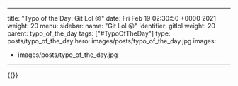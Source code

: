 
---
title: "Typo of the Day: Git Lol 😜"
date: Fri Feb 19 02:30:50 +0000 2021
weight: 20
menu:
  sidebar:
    name: "Git Lol 😜"
    identifier: gitlol
    weight: 20
    parent: typo_of_the_day
tags: ["#TypoOfTheDay"]
type: posts/typo_of_the_day
hero: images/posts/typo_of_the_day.jpg
images:
- images/posts/typo_of_the_day.jpg
---


{{<x user="mariatta" id="1362590435730812928">}}

